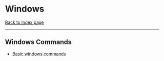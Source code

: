 # Windows
[Back to Index page](../Index.md)
- --
## Windows Commands
- [Basic windows commands](Basic%20windows%20commands.md)